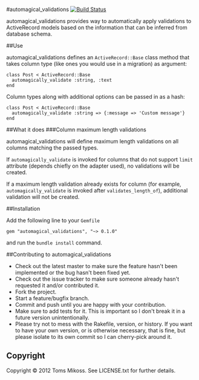 #automagical_validations [![Build Status](https://secure.travis-ci.org/tmikoss/automagical_validations.png)](http://travis-ci.org/tmikoss/automagical_validations)

automagical_validations provides way to automatically apply validations to ActiveRecord models based on the information that can be inferred from database schema.

##Use

automagical_validations defines an `ActiveRecord::Base` class method that takes column type (like ones you would use in a migration) as argument:

    class Post < ActiveRecord::Base
      automagically_validate :string, :text
    end

Column types along with additional options can be passed in as a hash:

    class Post < ActiveRecord::Base
      automagically_validate :string => {:message => 'Custom message'}
    end

##What it does
###Column maximum length validations

automagical_validations will define maximum length validations on all columns matching the passed types.

If `automagically_validate` is invoked for columns that do not support `limit` attribute (depends chiefly on the adapter used), no validations will be created.

If a maximum length validation already exists for column (for example, `automagically_validate` is invoked after `validates_length_of`), additional validation will not be created.

##Installation

Add the following line to your `Gemfile`

    gem "automagical_validations", "~> 0.1.0"

and run the `bundle install` command.

##Contributing to automagical_validations

* Check out the latest master to make sure the feature hasn't been implemented or the bug hasn't been fixed yet.
* Check out the issue tracker to make sure someone already hasn't requested it and/or contributed it.
* Fork the project.
* Start a feature/bugfix branch.
* Commit and push until you are happy with your contribution.
* Make sure to add tests for it. This is important so I don't break it in a future version unintentionally.
* Please try not to mess with the Rakefile, version, or history. If you want to have your own version, or is otherwise necessary, that is fine, but please isolate to its own commit so I can cherry-pick around it.

## Copyright

Copyright &copy; 2012 Toms Mikoss. See LICENSE.txt for
further details.
